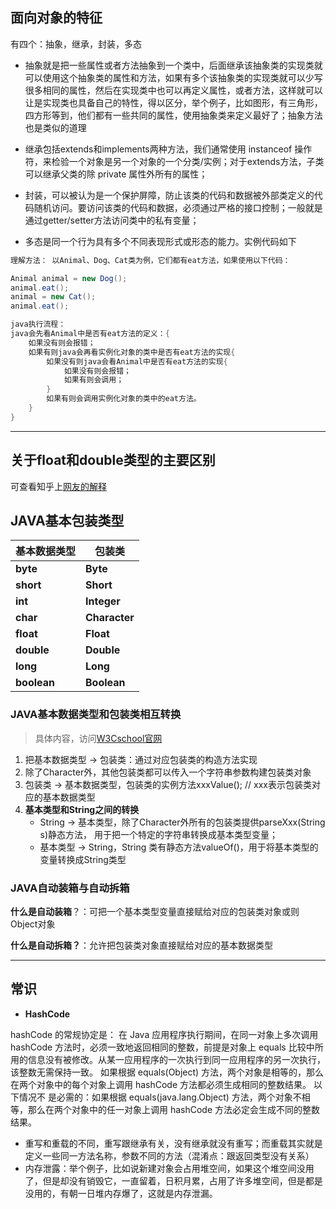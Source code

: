 ## 面向对象的特征

有四个：抽象，继承，封装，多态

- 抽象就是把一些属性或者方法抽象到一个类中，后面继承该抽象类的实现类就可以使用这个抽象类的属性和方法，如果有多个该抽象类的实现类就可以少写很多相同的属性，然后在实现类中也可以再定义属性，或者方法，这样就可以让是实现类也具备自己的特性，得以区分，举个例子，比如图形，有三角形，四方形等到，他们都有一些共同的属性，使用抽象类来定义最好了；抽象方法也是类似的道理

- 继承包括extends和implements两种方法，我们通常使用 instanceof 操作符，来检验一个对象是另一个对象的一个分类/实例；对于extends方法，子类可以继承父类的除 private 属性外所有的属性；

- 封装，可以被认为是一个保护屏障，防止该类的代码和数据被外部类定义的代码随机访问。要访问该类的代码和数据，必须通过严格的接口控制；一般就是通过getter/setter方法访问类中的私有变量；
- 多态是同一个行为具有多个不同表现形式或形态的能力。实例代码如下

```java
理解方法： 以Animal、Dog、Cat类为例，它们都有eat方法，如果使用以下代码：

Animal animal = new Dog();
animal.eat();
animal = new Cat();
animal.eat();

java执行流程：
java会先看Animal中是否有eat方法的定义：{
    如果没有则会报错；
    如果有则java会再看实例化对象的类中是否有eat方法的实现{
        如果没有则java会看Animal中是否有eat方法的实现{
            如果没有则会报错；
            如果有则会调用；
        }
        如果有则会调用实例化对象的类中的eat方法。
    }
}
```

<hr>

## 关于float和double类型的主要区别

可查看知乎上[网友的解释](https://www.zhihu.com/question/46432979/answer/221485161)

## JAVA基本包装类型

| 基本数据类型 | 包装类        |
| ------------ | ------------- |
| **byte**     | **Byte**      |
| **short**    | **Short**     |
| **int**      | **Integer**   |
| **char**     | **Character** |
| **float**    | **Float**     |
| **double**   | **Double**    |
| **long**     | **Long**      |
| **boolean**  | **Boolean**   |

### JAVA基本数据类型和包装类相互转换

> 具体内容，访问[W3Cschool官网](https://www.w3cschool.cn/jeep711blog/jeep711blog-hj16252t.html)

1. 把基本数据类型 → 包装类：通过对应包装类的构造方法实现
2. 除了Character外，其他包装类都可以传入一个字符串参数构建包装类对象
3. 包装类 → 基本数据类型，包装类的实例方法xxxValue();    // xxx表示包装类对应的基本数据类型
4. **基本类型和String之间的转换** 
   - String → 基本类型，除了Character外所有的包装类提供parseXxx(String s)静态方法， 用于把一个特定的字符串转换成基本类型变量； 
   - 基本类型 → String，String 类有静态方法valueOf()，用于将基本类型的变量转换成String类型 

### JAVA自动装箱与自动拆箱

**什么是自动装箱**？：可把一个基本类型变量直接赋给对应的包装类对象或则Object对象

**什么是自动拆箱？**：允许把包装类对象直接赋给对应的基本数据类型 

<hr>

## 常识

 - **HashCode**

hashCode 的常规协定是：  在 Java 应用程序执行期间，在同一对象上多次调用 hashCode 方法时，必须一致地返回相同的整数，前提是对象上 equals 比较中所用的信息没有被修改。从某一应用程序的一次执行到同一应用程序的另一次执行，该整数无需保持一致。  如果根据 equals(Object) 方法，两个对象是相等的，那么在两个对象中的每个对象上调用 hashCode 方法都必须生成相同的整数结果。  以下情况不 是必需的：如果根据 equals(java.lang.Object) 方法，两个对象不相等，那么在两个对象中的任一对象上调用 hashCode 方法必定会生成不同的整数结果。

- 重写和重载的不同，重写跟继承有关，没有继承就没有重写；而重载其实就是定义一些同一方法名称，参数不同的方法（混淆点：跟返回类型没有关系）
- 内存泄露：举个例子，比如说新建对象会占用堆空间，如果这个堆空间没用了，但是却没有销毁它，一直留着，日积月累，占用了许多堆空间，但是都是没用的，有朝一日堆内存爆了，这就是内存泄漏。
